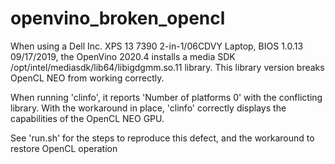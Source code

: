 # openvino_broken_opencl

When using a Dell Inc. XPS 13 7390 2-in-1/06CDVY Laptop, BIOS 1.0.13 09/17/2019, the OpenVino 2020.4 installs a media SDK /opt/intel/mediasdk/lib64/libigdgmm.so.11 library.  This library version breaks OpenCL NEO from working correctly.

When running 'clinfo', it reports 'Number of platforms 0' with the conflicting library.  With the workaround in place, 'clinfo' correctly displays the capabilities of the OpenCL NEO GPU.

See 'run.sh' for the steps to reproduce this defect, and the workaround to restore OpenCL operation
